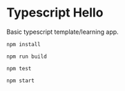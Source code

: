 # Typescript Hello

Basic typescript template/learning app.

`npm install`

`npm run build`

`npm test`

`npm start`
